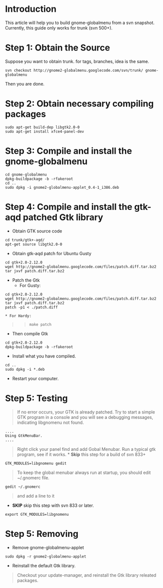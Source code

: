 # Introduction #
This article will help you to build gnome-globalmenu from a svn snapshot.
Currently, this guide only works for trunk (svn 500+).


# Step 1: Obtain the Source #
Suppose you want to obtain trunk. for tags, branches, idea is the same.

```
svn checkout http://gnome2-globalmenu.googlecode.com/svn/trunk/ gnome-globalmenu
```
Then you are done.
# Step 2: Obtain necessary compiling packages #
```
sudo apt-get build-dep libgtk2.0-0
sudo apt-get install xfce4-panel-dev
```

# Step 3: Compile and install the gnome-globalmenu #
```
cd gnome-globalmenu
dpkg-buildpackage -b -rfakeroot
cd ..
sudo dpkg -i gnome2-globalmenu-applet_0.4-1_i386.deb
```

# Step 4: Compile and install the gtk-aqd patched Gtk library #
  * Obtain GTK source code
```
cd trunk/gtk+-aqd/
apt-get source libgtk2.0-0
```

  * Obtain gtk-aqd patch for Ubuntu Gusty
```
cd gtk+2.0-2.12.0
wget http://gnome2-globalmenu.googlecode.com/files/patch.diff.tar.bz2
tar jxvf patch.diff.tar.bz2 
```

  * Patch the Gtk
    * For Gusty:
```
cd gtk+2.0-2.12.0
wget http://gnome2-globalmenu.googlecode.com/files/patch.diff.tar.bz2
tar jxvf patch.diff.tar.bz2 
patch -p1 < ./patch.diff
```
    * For Hardy:
> > `make patch`

  * Then compile Gtk
```
cd gtk+2.0-2.12.0
dpkg-buildpackage -b -rfakeroot
```

  * Install what you have compiled.
```
cd ..
sudo dpkg -i *.deb
```

  * Restart your computer.

# Step 5: Testing #

> If no error occurs, your GTK is already patched. Try to start a simple GTK program in a console and you will see a debugging messages, indicating libgnomenu not found.
```
....
Using GtkMenuBar.
....
```

> Right click your panel find and add Gobal Menubar. Run a typical gtk program, see if it works.
    * **Skip** this step for a build of svn 833+
```
GTK_MODULES=libgnomenu gedit
```

> To keep the global menubar always run at startup, you should edit ~/.gnomerc file.
```
gedit ~/.gnomerc
```
> and add a line to it
  * **SKIP**  skip this step with svn 833 or later.
```
export GTK_MODULES=libgnomenu
```

# Step 5: Removing #
  * Remove gnome-globalmenu-applet
```
sudo dpkg -r gnome2-globalmenu-applet
```

  * Reinstall the default Gtk library.
> Checkout your update-manager, and reinstall the Gtk library releated packages.